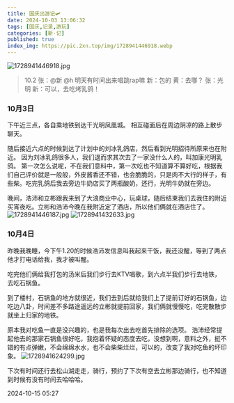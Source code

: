 ```yaml
---
title: 国庆出游记🛩️
date: 2024-10-03 13:06:32
tags: [国庆,记录,游玩]
categories: [新·记]
published: true
index_img: https://pic.2xn.top/img/1728941446918.webp
---
```

![1728941446918.jpg](https://pic.2xn.top/img/1728941446918.webp)
> 10.2
> 张：@新 @h 明天有时间出来唱跳rap嘛
> 新：包的
> 黄：去哪？
> 张：光明
> 新：可以，去吃烤乳鸽！

### 10月3日
下午近三点，各自乘地铁到达干光明凤凰城。
相互碰面后在周边阴凉的路上散步聊天。

随后接近六点的时候到达了计划中的刘冰乳鸽店，然后看到光明招待所原来也在附近。
因为刘冰乳鸽很多人，我们退而求其次去了一家没什么人的，叫加康光明乳鸽。
第一次怎么说呢，不在我们意料中，第一次吃也不知道算不算好吃，根据我们自己评价就是一般般，外皮酱香还不错，也会脆脆的，只是肉不大行的样子，有些柴。吃完乳鸽后我去旁边牛奶店买了两瓶酸奶，还行，光明牛奶就在旁边。

晚间，浩沛和立彬跟我来到了大浪商业中心，玩桌球，随后结束我们去我住的附近买宵夜吃。立彬和浩沛今晚在我附近定了酒店，所以他们俩就在酒店住了。
![1728941446187.jpg](https://pic.2xn.top/img/1728941446187.webp)
![1728941432633.jpg](https://pic.2xn.top/img/1728941432633.webp)
### 10月4日
昨晚我晚睡，今下午1.20的时候浩沛发信息叫我起来干饭，我还没醒，等到了两点他才打电话给我，我才被叫醒。

吃完他们俩给我打包的汤米后我们步行去KTV唱歌，到六点半我们步行去地铁，去吃石锅鱼。

到了楼村，石锅鱼的地方就很近，我们去到后就给我们上了提前订好的石锅鱼，边吃边八卦，时间差不多路途遥远的立彬就提前回家，我们俩就慢慢吃，吃完散散步就坐上归家的地铁。

原本我对吃鱼一直是没兴趣的，也是我每次出去吃首先排除的选项。
浩沛经常提起他去的那家石锅鱼很好吃，我抱着怀疑的态度去吃，没想到啊，意料之外，挺不错的有点弹嫩，不会绵绵水水，也不会柴柴烂烂，可以的，改变了我对吃鱼的坏印象。
![1728941624299.jpg](https://pic.2xn.top/img/1728941624299.webp)

下次有时间还行去松山湖走走，骑行，预约了下次有空去立彬那边骑行，也不知道到时候有没有时间去哈哈哈。

2024-10-15 05:27